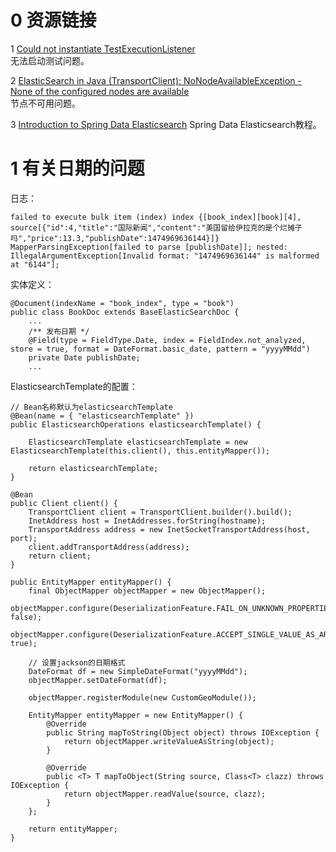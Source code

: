 # 0 资源链接

1 [Could not instantiate TestExecutionListener](http://stackoverflow.com/questions/26125024/could-not-instantiate-testexecutionlistener)  
无法启动测试问题。


2 [ElasticSearch in Java (TransportClient): NoNodeAvailableException - None of the configured nodes are available](https://discuss.elastic.co/t/elasticsearch-in-java-transportclient-nonodeavailableexception-none-of-the-configured-nodesare-available/34452)  
节点不可用问题。

3 [Introduction to Spring Data Elasticsearch](http://www.baeldung.com/spring-data-elasticsearch-tutorial)
Spring Data Elasticsearch教程。

# 1 有关日期的问题

日志：

	failed to execute bulk item (index) index {[book_index][book][4], source[{"id":4,"title":"国际新闻","content":"美国留给伊拉克的是个烂摊子吗","price":13.3,"publishDate":1474969636144}]}
	MapperParsingException[failed to parse [publishDate]]; nested: IllegalArgumentException[Invalid format: "1474969636144" is malformed at "6144"];

实体定义：

	@Document(indexName = "book_index", type = "book")
	public class BookDoc extends BaseElasticSearchDoc {
		...
		/** 发布日期 */
		@Field(type = FieldType.Date, index = FieldIndex.not_analyzed, store = true, format = DateFormat.basic_date, pattern = "yyyyMMdd")
		private Date publishDate;
		...
		
ElasticsearchTemplate的配置：

	// Bean名称默认为elasticsearchTemplate
	@Bean(name = { "elasticsearchTemplate" })
	public ElasticsearchOperations elasticsearchTemplate() {

		ElasticsearchTemplate elasticsearchTemplate = new ElasticsearchTemplate(this.client(), this.entityMapper());

		return elasticsearchTemplate;
	}
	
	@Bean
	public Client client() {
		TransportClient client = TransportClient.builder().build();
		InetAddress host = InetAddresses.forString(hostname);
		TransportAddress address = new InetSocketTransportAddress(host, port);
		client.addTransportAddress(address);
		return client;
	}
	
	public EntityMapper entityMapper() {
		final ObjectMapper objectMapper = new ObjectMapper();
		objectMapper.configure(DeserializationFeature.FAIL_ON_UNKNOWN_PROPERTIES, false);
		objectMapper.configure(DeserializationFeature.ACCEPT_SINGLE_VALUE_AS_ARRAY, true);

		// 设置jackson的日期格式
		DateFormat df = new SimpleDateFormat("yyyyMMdd");
		objectMapper.setDateFormat(df);

		objectMapper.registerModule(new CustomGeoModule());

		EntityMapper entityMapper = new EntityMapper() {
			@Override
			public String mapToString(Object object) throws IOException {
				return objectMapper.writeValueAsString(object);
			}

			@Override
			public <T> T mapToObject(String source, Class<T> clazz) throws IOException {
				return objectMapper.readValue(source, clazz);
			}
		};

		return entityMapper;
	}